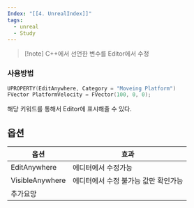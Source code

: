 ```yaml
---
Index: "[[4. UnrealIndex]]"
tags:
  - unreal
  - Study
---
```


> [!note] C++에서 선언한 변수를 Editor에서 수정
   
### 사용방법
```cpp
UPROPERTY(EditAnywhere, Category = "Moveing Platform")
FVector PlatformVelocity = FVector(100, 0, 0);
```
해당 키워드를 통해서 Editor에 표시해줄 수 있다.
   
   
## 옵션

| 옵션            | 효과                                 |
| --------------- | ------------------------------------ |
| EditAnywhere    | 에디터에서 수정가능                  |
| VisibleAnywhere | 에디터에서 수정 불가능 값만 확인가능 |
| 추가요망                 |                                      |
